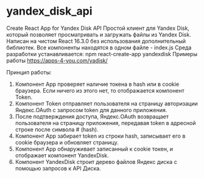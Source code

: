 # yandex_disk_api
Create React App for Yandex Disk API
Простой клиент для Yandex Disk, который позволяет просматривать и загружать файлы из Yandex Disk.
Написан на чистом React 16.3.0 без использования дополнительный библиотек. Все компоненты находятся в одном файле - index.js
Среда разработки устанавливается: npm react-create-app yandexdisk
Примеры работы https://apps-4-you.com/yadisk/

Принцип работы:
1. Компонент App проверяет наличие токена в hash или в cookie браузера. Если ничего из этого нет, то отображается компонент Token.
2. Компонент Token отправляет пользователя на страницу авторизации Яндекс.OAuth с запросом token для данного приложения.
3. После подтверждения доступа, Яндекс.OAuth возвращает пользователя на страницу приложения, передавая token в адресной строке после символа # (hash). 
4. Компонент App забирает token из строки hash, записывает его в cookie браузера и обновляет страницу.
5. Компонент App обнаруживает записанный к cookie токен, и отображает компонент YandexDisk.
6. Компонент YandexDisk строит дерево файлов Яндекс диска с помощью запросов к API Диска.
